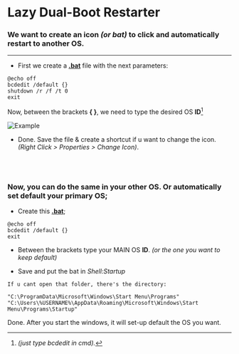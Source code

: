 # Lazy Dual-Boot Restarter
### We want to create an icon _(or bat)_ to click and automatically restart to another OS.
---

- First we create a **[.bat](https://github.com/gzmatte/Dual-Boot/releases/download/1/bat.bat)** file with the next parameters:

```
@echo off
bcdedit /default {}
shutdown /r /f /t 0
exit
```

Now, between the brackets **{ }**, we need to type the desired OS **ID**[^1]
[^1]: _(just type bcdedit in cmd)._

![Example](https://github.com/gzmatte/Dual-Boot/assets/117684932/04b9a821-99e3-4bb7-9242-3cf1bd5aec9d)

- Done. Save the file & create a shortcut if u want to change the icon. _(Right Click > Properties > Change Icon)_.

</br> 
</br> 

### Now, you can do the same in your other OS. Or automatically set default your primary OS;

- Create this **[.bat](https://github.com/gzmatte/Dual-Boot/releases/download/1/start-bcd.bat)**;
```
@echo off
bcdedit /default {}
exit
```

- Between the brackets type your MAIN OS **ID**. _(or the one you want to keep default)_

- Save and put the bat in _Shell:Startup_
   
```
If u cant open that folder, there's the directory:

"C:\ProgramData\Microsoft\Windows\Start Menu\Programs"
"C:\Users\%USERNAME%\AppData\Roaming\Microsoft\Windows\Start Menu\Programs\Startup"
```
Done. After you start the windows, it will set-up default the OS you want.
